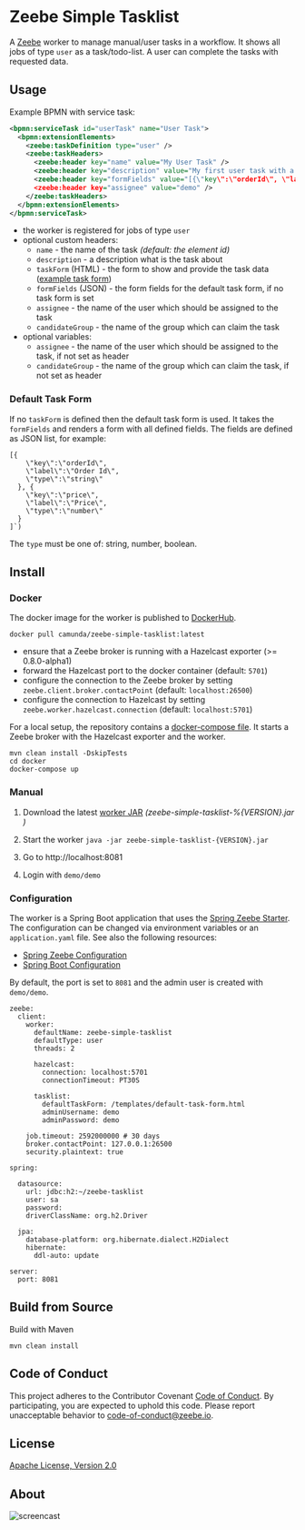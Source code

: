 Zeebe Simple Tasklist
=========================

A [Zeebe](https://zeebe.io) worker to manage manual/user tasks in a workflow. It shows all jobs of type `user` as a task/todo-list. A user can complete the tasks with requested data. 

## Usage

Example BPMN with service task:
             
 ```xml
 <bpmn:serviceTask id="userTask" name="User Task">
   <bpmn:extensionElements>
     <zeebe:taskDefinition type="user" />
     <zeebe:taskHeaders>
       <zeebe:header key="name" value="My User Task" />
       <zeebe:header key="description" value="My first user task with a form field." />
       <zeebe:header key="formFields" value="[{\"key\":\"orderId\", \"label\":\"Order Id\", \"type\":\"string\"}]" />
       <zeebe:header key="assignee" value="demo" />
     </zeebe:taskHeaders>
   </bpmn:extensionElements>
 </bpmn:serviceTask>
 ```  

* the worker is registered for jobs of type `user`
* optional custom headers:
  * `name` - the name of the task _(default: the element id)_
  * `description` - a description what is the task about
  * `taskForm` (HTML) - the form to show and provide the task data ([example task form](https://github.com/zeebe-io/zeebe-simple-tasklist/blob/master/src/test/resources/custom-task-form.html))
  * `formFields` (JSON) - the form fields for the default task form, if no task form is set
  * `assignee` - the name of the user which should be assigned to the task
  * `candidateGroup` - the name of the group which can claim the task
* optional variables:
  * `assignee` - the name of the user which should be assigned to the task, if not set as header
  * `candidateGroup` - the name of the group which can claim the task, if not set as header
  
### Default Task Form

If no `taskForm` is defined then the default task form is used. It takes the `formFields` and renders a form with all defined fields. The fields are defined as JSON list, for example:

```
[{
    \"key\":\"orderId\", 
    \"label\":\"Order Id\", 
    \"type\":\"string\"
  }, {
    \"key\":\"price\", 
    \"label\":\"Price\", 
    \"type\":\"number\"
  }
]`)
```

The `type` must be one of: string, number, boolean.

## Install

### Docker

The docker image for the worker is published to [DockerHub](https://hub.docker.com/r/camunda/zeebe-simple-tasklist).

```
docker pull camunda/zeebe-simple-tasklist:latest
```

* ensure that a Zeebe broker is running with a Hazelcast exporter (>= 0.8.0-alpha1)  
* forward the Hazelcast port to the docker container (default: `5701`)
* configure the connection to the Zeebe broker by setting `zeebe.client.broker.contactPoint` (default: `localhost:26500`) 
* configure the connection to Hazelcast by setting `zeebe.worker.hazelcast.connection` (default: `localhost:5701`) 

For a local setup, the repository contains a [docker-compose file](docker/docker-compose.yml). It starts a Zeebe broker with the Hazelcast exporter and the worker. 

```
mvn clean install -DskipTests
cd docker
docker-compose up
```

### Manual

1. Download the latest [worker JAR](https://github.com/zeebe-io/zeebe-simple-tasklist/releases) _(zeebe-simple-tasklist-%{VERSION}.jar
)_

1. Start the worker
	`java -jar zeebe-simple-tasklist-{VERSION}.jar`

1. Go to http://localhost:8081

1. Login with `demo/demo`

### Configuration

The worker is a Spring Boot application that uses the [Spring Zeebe Starter](https://github.com/zeebe-io/spring-zeebe). The configuration can be changed via environment variables or an `application.yaml` file. See also the following resources:
* [Spring Zeebe Configuration](https://github.com/zeebe-io/spring-zeebe#configuring-zeebe-connection)
* [Spring Boot Configuration](https://docs.spring.io/spring-boot/docs/current/reference/html/spring-boot-features.html#boot-features-external-config)

By default, the port is set to `8081` and the admin user is created with `demo/demo`.

```
zeebe:
  client:
    worker:
      defaultName: zeebe-simple-tasklist
      defaultType: user
      threads: 2
    
      hazelcast:
        connection: localhost:5701
        connectionTimeout: PT30S
    
      tasklist:
        defaultTaskForm: /templates/default-task-form.html
        adminUsername: demo
        adminPassword: demo

    job.timeout: 2592000000 # 30 days
    broker.contactPoint: 127.0.0.1:26500
    security.plaintext: true

spring:

  datasource:
    url: jdbc:h2:~/zeebe-tasklist
    user: sa
    password:
    driverClassName: org.h2.Driver

  jpa:
    database-platform: org.hibernate.dialect.H2Dialect
    hibernate:
      ddl-auto: update

server:
  port: 8081
```

## Build from Source

Build with Maven

`mvn clean install`

## Code of Conduct

This project adheres to the Contributor Covenant [Code of
Conduct](/CODE_OF_CONDUCT.md). By participating, you are expected to uphold
this code. Please report unacceptable behavior to code-of-conduct@zeebe.io.

## License

[Apache License, Version 2.0](/LICENSE) 

## About

![screencast](docs/zeebe-simple-tasklist.gif)
